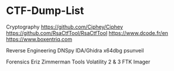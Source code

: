 # CTF-Dump-List

Cryptography
https://github.com/Ciphey/Ciphey
https://github.com/RsaCtfTool/RsaCtfTool
https://www.dcode.fr/en
https://www.boxentriq.com

Reverse Engineering
DNSpy
IDA/Ghidra
x64dbg
psunveil

Forensics
Eriz Zimmerman Tools
Volatility 2 & 3
FTK Imager
